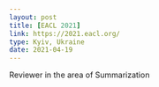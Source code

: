 ```yaml
---
layout: post
title: [EACL 2021]
link: https://2021.eacl.org/
type: Kyiv, Ukraine
date: 2021-04-19
---
```


Reviewer in the area of Summarization
